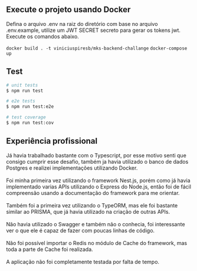 ## Execute o projeto usando Docker

Defina o arquivo .env na raiz do diretório com base no arquivo .env.example, utilize um JWT SECRET secreto para gerar os tokens jwt.</br>
Execute os comandos abaixo.

`docker build . -t viniciuspiresb/mks-backend-challange`
`docker-compose up`

## Test

```bash
# unit tests
$ npm run test

# e2e tests
$ npm run test:e2e

# test coverage
$ npm run test:cov
```

## Experiência profissional

Já havia trabalhado bastante com o Typescript, por esse motivo senti que consigo cumprir esse desafio, também ja havia utilizado o banco de dados Postgres e realizei implementações utilizando Docker.<br><br>
Foi minha primeira vez utilizando o framework Nest.js, porém como já havia implementado varias APIs utilizando o Express do Node.js, então foi de fácil compreensão usando a documentação do framework para me orientar.<br><br>
Também foi a primeira vez utilizando o TypeORM, mas ele foi bastante similar ao PRISMA, que já havia utilizado na criação de outras APIs.<br><br>
Não havia utilizado o Swagger e também não o conhecia, foi interessante ver o que ele é capaz de fazer com poucas linhas de código.<br><br>
Não foi possível importar o Redis no módulo de Cache do framework, mas toda a parte de Cache foi realizada.<br><br>
A aplicação não foi completamente testada por falta de tempo.
